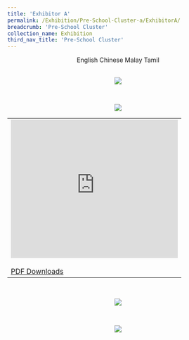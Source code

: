 ```yaml
---
title: 'Exhibitor A'
permalink: /Exhibition/Pre-School-Cluster-a/ExhibitorA/
breadcrumb: 'Pre-School Cluster'
collection_name: Exhibition
third_nav_title: 'Pre-School Cluster'
---
```


<div style="margin-top:auto;margin-bottom:auto;text-align:center;">
<div class="tab">
  <a href="#Exh-Eng"><div style="display:inline-block;" class="btnClass">English</div></a>
  <a href="#Exh-Chinese"><div style="display:inline-block;" class="btnClass">Chinese</div></a>
  <a href="#Exh-Malay"><div style="display:inline-block;" class="btnClass">Malay</div></a>
  <a href="#Exh-Tamil"><div style="display:inline-block;" class="btnClass">Tamil</div></a>
  <div id="Exh-Eng"><br/>
  <p><img src="/images/ExhibitorEnglish-template.jpg" ></p>
 </div>
  <div id="Exh-Chinese" class="content"><br/>
 <p><img src="/images/exhibitorchinese-template.jpg" ></p>
 <table border="0">
  <tr>
    <td>
      <iframe width="380" height="315" src="https://www.youtube.com/embed/d6fmLlW8eoE" frameborder="0" allow="accelerometer; autoplay; encrypted-media; gyroscope; picture-in-picture" allowfullscreen></iframe>
      <br/><br/>
      <a href="01-website-exhibitor-template-pdf.pdf" download>PDF Downloads</a>
    </td>
   </tr>
</table> 
 </div>
 
 <div id="Exh-Malay"><br/>
  <p><img src="/images/ExhibitorMalay-template.jpg" ></p>
 </div>
 
 <div id="Exh-Tamil"><br/>
   <p><img src="/images/ExhibitorTamil-template.jpg" ></p>
 </div>

